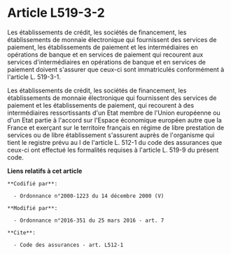 # Article L519-3-2

Les établissements de crédit, les sociétés de financement, les établissements de monnaie électronique qui fournissent des
services de paiement, les établissements de paiement et les intermédiaires en opérations de banque et en services de paiement
qui recourent aux services d'intermédiaires en opérations de banque et en services de paiement doivent s'assurer que ceux-ci
sont immatriculés conformément à l'article L. 519-3-1.

Les établissements de crédit, les sociétés de financement, les établissements de monnaie électronique qui fournissent des
services de paiement et les établissements de paiement, qui recourent à des intermédiaires ressortissants d'un Etat membre de
l'Union européenne ou d'un Etat partie à l'accord sur l'Espace économique européen autre que la France et exerçant sur le
territoire français en régime de libre prestation de services ou de libre établissement s'assurent auprès de l'organisme qui
tient le registre prévu au 
I de l'article L. 512-1 du code des assurances
que ceux-ci ont effectué les formalités requises à l'article L. 519-9 du présent code.

**Liens relatifs à cet article**

	**Codifié par**:

	  - Ordonnance n°2000-1223 du 14 décembre 2000 (V)

	**Modifié par**:

	  - Ordonnance n°2016-351 du 25 mars 2016 - art. 7

	**Cite**:

	  - Code des assurances - art. L512-1
